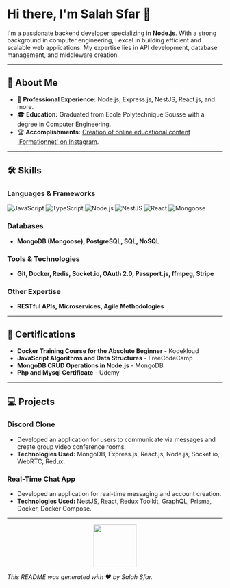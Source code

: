 # Hi there, I'm Salah Sfar 👋


I'm a passionate backend developer specializing in **Node.js**. With a strong background in computer engineering, I excel in building efficient and scalable web applications. My expertise lies in API development, database management, and middleware creation.

---

## 🚀 About Me

- 💼 **Professional Experience:** Node.js, Express.js, NestJS, React.js, and more.
- 🎓 **Education:** Graduated from Ecole Polytechnique Sousse with a degree in Computer Engineering.
- 🏆 **Accomplishments:** [Creation of online educational content 'Formationnet' on Instagram](https://www.instagram.com/formationnet/).

---

## 🛠️ Skills

### Languages & Frameworks
![JavaScript](https://img.shields.io/badge/JavaScript-F7DF1E?style=flat&logo=javascript&logoColor=black)
![TypeScript](https://img.shields.io/badge/TypeScript-007ACC?style=flat&logo=typescript&logoColor=white)
![Node.js](https://img.shields.io/badge/Node.js-43853D?style=flat&logo=node.js&logoColor=white)
![NestJS](https://img.shields.io/badge/NestJS-E0234E?style=flat&logo=nestjs&logoColor=white)
![React](https://img.shields.io/badge/React-61DAFB?style=flat&logo=react&logoColor=black)
![Mongoose](https://img.shields.io/badge/Mongoose-880000?style=flat&logo=mongoose&logoColor=white)

### Databases
- **MongoDB (Mongoose), PostgreSQL, SQL, NoSQL**

### Tools & Technologies
- **Git, Docker, Redis, Socket.io, OAuth 2.0, Passport.js, ffmpeg, Stripe**

### Other Expertise
- **RESTful APIs, Microservices, Agile Methodologies**

---

## 🏅 Certifications

- **Docker Training Course for the Absolute Beginner** - Kodekloud
- **JavaScript Algorithms and Data Structures** - FreeCodeCamp
- **MongoDB CRUD Operations in Node.js** - MongoDB
- **Php and Mysql Certificate** - Udemy

---

## 💻 Projects

### Discord Clone
- Developed an application for users to communicate via messages and create group video conference rooms.
- **Technologies Used:** MongoDB, Express.js, React.js, Node.js, Socket.io, WebRTC, Redux.

### Real-Time Chat App
- Developed an application for real-time messaging and account creation.
- **Technologies Used:** NestJS, React, Redux Toolkit, GraphQL, Prisma, Docker, Docker Compose.

---

<p align="center">
  <img src="https://media.giphy.com/media/ZVik7pBtu9dNS/giphy.gif" width="100" height="100">
</p>

*This README was generated with ❤️ by Salah Sfar.*
